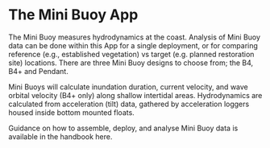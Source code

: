 # The Mini Buoy App
The Mini Buoy measures hydrodynamics at the coast. Analysis of Mini Buoy data can be done within this App for a single deployment, or for comparing reference (e.g., established vegetation) vs target (e.g. planned restoration site) locations. There are three Mini Buoy designs to choose from; the B4, B4+ and Pendant.

Mini Buoys will calculate inundation duration, current velocity, and wave orbital velocity (B4+ only) along shallow intertidal areas. Hydrodynamics are calculated from acceleration (tilt) data, gathered by acceleration loggers housed inside bottom mounted floats.

Guidance on how to assemble, deploy, and analyse Mini Buoy data is available in the handbook here.
